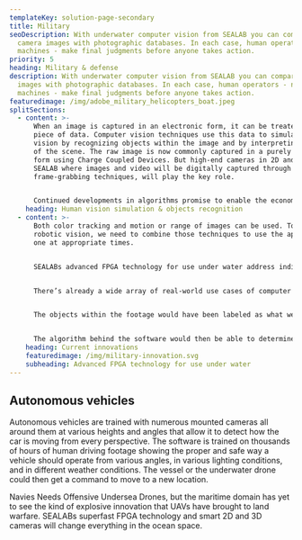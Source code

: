 ```yaml
---
templateKey: solution-page-secondary
title: Military
seoDescription: With underwater computer vision from SEALAB you can compare
  camera images with photographic databases. In each case, human operators - not
  machines - make final judgments before anyone takes action.
priority: 5
heading: Military & defense
description: With underwater computer vision from SEALAB you can compare camera
  images with photographic databases. In each case, human operators - not
  machines - make final judgments before anyone takes action.
featuredimage: /img/adobe_military_helicopters_boat.jpeg
splitSections:
  - content: >-
      When an image is captured in an electronic form, it can be treated as a
      piece of data. Computer vision techniques use this data to simulate human
      vision by recognizing objects within the image and by interpreting aspects
      of the scene. The raw image is now commonly captured in a purely digital
      form using Charge Coupled Devices. But high-end cameras in 2D and 3D from
      SEALAB where images and video will be digitally captured through
      frame-grabbing techniques, will play the key role.


      Continued developments in algorithms promise to enable the economical use of computer vision in newer applications. The latest algorithms are expected to provide robust geometric pattern-matching with several degrees of freedom, compensate for extreme illumination and perform 3D analysis of complex shapes.
    heading: Human vision simulation & objects recognition
  - content: >-
      Both color tracking and motion or range of images can be used. To have
      robotic vision, we need to combine those techniques to use the appropriate
      one at appropriate times.  


      SEALABs advanced FPGA technology for use under water address individual pixels rather than needing the whole frame. If there is something coming at you, you don't necessarily have to look at the whole thing, just that object. Addressing individual pixels also allows you to have much faster algorithms.


      There’s already a wide array of real-world use cases of computer vision in the military above surface. But to deliver AI solutions under water, we need smart cameras. There’s a wide breadth of current and near-term military applications where computer vision can be uses under water, i.e. surveillance, Autonomous Vehicles and Automation and Robotics. Smart 2D and 3D cameras from SEALAB in combination with AI flags vessels and people, as well as tracks objects of interest, for human analyst attention. 


      The objects within the footage would have been labeled as what we know the objects to be, such as a vessel, a weapon, or a person. This labeled footage would then be run through the software’s machine learning algorithm. This would have trained the algorithm to discern the sequences and patterns of 1’s and 0’s that, to the human eye, form the video of a strategically relevant combat zone as displayed in drone surveillance footage. 


      The algorithm behind the software would then be able to determine the contents of the footage and identify any anomalies or strategically relevant objects it has been trained to flag. The system then alerts a human operator in some unknown fashion and highlights the flagged objects within the video display. Next steps will be developing algorithms to determine risks in humans.
    heading: Current innovations
    featuredimage: /img/military-innovation.svg
    subheading: Advanced FPGA technology for use under water
---
```

## Autonomous vehicles

Autonomous vehicles are trained with numerous mounted cameras all around them at various heights and angles that allow it to detect how the car is moving from every perspective. The software is trained on thousands of hours of human driving footage showing the proper and safe way a vehicle should operate from various angles, in various lighting conditions, and in different weather conditions. The vessel or the underwater drone could then get a command to move to a new location. 

Navies Needs Offensive Undersea Drones, but the maritime domain has yet to see the kind of explosive innovation that UAVs have brought to land warfare. SEALABs superfast FPGA technology and smart 2D and 3D cameras will change everything in the ocean space.
